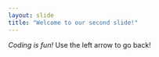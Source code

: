 ```yaml
---
layout: slide
title: "Welcome to our second slide!"
---
```

_Coding is fun!_
Use the left arrow to go back!
